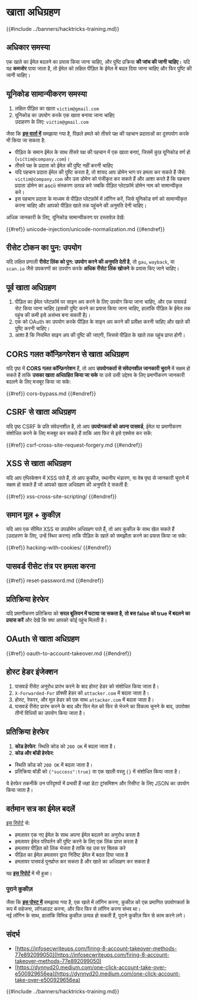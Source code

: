 # खाता अधिग्रहण

{{#include ../banners/hacktricks-training.md}}

## **अधिकार समस्या**

एक खाते का ईमेल बदलने का प्रयास किया जाना चाहिए, और पुष्टि प्रक्रिया **की जांच की जानी चाहिए**। यदि यह **कमजोर** पाया जाता है, तो ईमेल को लक्षित पीड़ित के ईमेल में बदल दिया जाना चाहिए और फिर पुष्टि की जानी चाहिए।

## **यूनिकोड सामान्यीकरण समस्या**

1. लक्षित पीड़ित का खाता `victim@gmail.com`
2. यूनिकोड का उपयोग करके एक खाता बनाया जाना चाहिए\
उदाहरण के लिए: `vićtim@gmail.com`

जैसा कि [**इस वार्ता में**](https://www.youtube.com/watch?v=CiIyaZ3x49c) समझाया गया है, पिछले हमले को तीसरे पक्ष की पहचान प्रदाताओं का दुरुपयोग करके भी किया जा सकता है:

- पीड़ित के समान ईमेल के साथ तीसरे पक्ष की पहचान में एक खाता बनाएं, जिसमें कुछ यूनिकोड वर्ण हो (`vićtim@company.com`)।
- तीसरे पक्ष के प्रदाता को ईमेल की पुष्टि नहीं करनी चाहिए
- यदि पहचान प्रदाता ईमेल की पुष्टि करता है, तो शायद आप डोमेन भाग पर हमला कर सकते हैं जैसे: `victim@ćompany.com` और उस डोमेन को पंजीकृत कर सकते हैं और आशा करते हैं कि पहचान प्रदाता डोमेन का ascii संस्करण उत्पन्न करे जबकि पीड़ित प्लेटफ़ॉर्म डोमेन नाम को सामान्यीकृत करे।
- इस पहचान प्रदाता के माध्यम से पीड़ित प्लेटफ़ॉर्म में लॉगिन करें, जिसे यूनिकोड वर्ण को सामान्यीकृत करना चाहिए और आपको पीड़ित खाते तक पहुंचने की अनुमति देनी चाहिए।

अधिक जानकारी के लिए, यूनिकोड सामान्यीकरण पर दस्तावेज़ देखें:

{{#ref}}
unicode-injection/unicode-normalization.md
{{#endref}}

## **रीसेट टोकन का पुन: उपयोग**

यदि लक्षित प्रणाली **रीसेट लिंक को पुन: उपयोग करने की अनुमति देती है**, तो `gau`, `wayback`, या `scan.io` जैसे उपकरणों का उपयोग करके **अधिक रीसेट लिंक खोजने** के प्रयास किए जाने चाहिए।

## **पूर्व खाता अधिग्रहण**

1. पीड़ित का ईमेल प्लेटफ़ॉर्म पर साइन अप करने के लिए उपयोग किया जाना चाहिए, और एक पासवर्ड सेट किया जाना चाहिए (इसकी पुष्टि करने का प्रयास किया जाना चाहिए, हालांकि पीड़ित के ईमेल तक पहुंच की कमी इसे असंभव बना सकती है)।
2. एक को OAuth का उपयोग करके पीड़ित के साइन अप करने की प्रतीक्षा करनी चाहिए और खाते की पुष्टि करनी चाहिए।
3. आशा है कि नियमित साइन अप की पुष्टि की जाएगी, जिससे पीड़ित के खाते तक पहुंच प्राप्त होगी।

## **CORS गलत कॉन्फ़िगरेशन से खाता अधिग्रहण**

यदि पृष्ठ में **CORS गलत कॉन्फ़िगरेशन** हैं, तो आप **उपयोगकर्ता से संवेदनशील जानकारी चुराने** में सक्षम हो सकते हैं ताकि **उसका खाता अधिग्रहित किया जा सके** या उसे उसी उद्देश्य के लिए प्रमाणीकरण जानकारी बदलने के लिए मजबूर किया जा सके:

{{#ref}}
cors-bypass.md
{{#endref}}

## **CSRF से खाता अधिग्रहण**

यदि पृष्ठ CSRF के प्रति संवेदनशील है, तो आप **उपयोगकर्ता को अपना पासवर्ड**, ईमेल या प्रमाणीकरण संशोधित करने के लिए मजबूर कर सकते हैं ताकि आप फिर से इसे एक्सेस कर सकें:

{{#ref}}
csrf-cross-site-request-forgery.md
{{#endref}}

## **XSS से खाता अधिग्रहण**

यदि आप एप्लिकेशन में XSS पाते हैं, तो आप कुकीज़, स्थानीय भंडारण, या वेब पृष्ठ से जानकारी चुराने में सक्षम हो सकते हैं जो आपको खाता अधिग्रहण की अनुमति दे सकती है:

{{#ref}}
xss-cross-site-scripting/
{{#endref}}

## **समान मूल + कुकीज़**

यदि आप एक सीमित XSS या उपडोमेन अधिग्रहण पाते हैं, तो आप कुकीज़ के साथ खेल सकते हैं (उदाहरण के लिए, उन्हें स्थिर करना) ताकि पीड़ित के खाते को समझौता करने का प्रयास किया जा सके:

{{#ref}}
hacking-with-cookies/
{{#endref}}

## **पासवर्ड रीसेट तंत्र पर हमला करना**

{{#ref}}
reset-password.md
{{#endref}}

## **प्रतिक्रिया हेरफेर**

यदि प्रमाणीकरण प्रतिक्रिया को **सरल बूलियन में घटाया जा सकता है, तो बस false को true में बदलने का प्रयास करें** और देखें कि क्या आपको कोई पहुंच मिलती है।

## OAuth से खाता अधिग्रहण

{{#ref}}
oauth-to-account-takeover.md
{{#endref}}

## होस्ट हेडर इंजेक्शन

1. पासवर्ड रीसेट अनुरोध प्रारंभ करने के बाद होस्ट हेडर को संशोधित किया जाता है।
2. `X-Forwarded-For` प्रॉक्सी हेडर को `attacker.com` में बदला जाता है।
3. होस्ट, रेफरर, और मूल हेडर को एक साथ `attacker.com` में बदला जाता है।
4. पासवर्ड रीसेट प्रारंभ करने के बाद और फिर मेल को फिर से भेजने का विकल्प चुनने के बाद, उपरोक्त तीनों विधियों का उपयोग किया जाता है।

## प्रतिक्रिया हेरफेर

1. **कोड हेरफेर**: स्थिति कोड को `200 OK` में बदला जाता है।
2. **कोड और बॉडी हेरफेर**:
- स्थिति कोड को `200 OK` में बदला जाता है।
- प्रतिक्रिया बॉडी को `{"success":true}` या एक खाली वस्तु `{}` में संशोधित किया जाता है।

ये हेरफेर तकनीकें उन परिदृश्यों में प्रभावी हैं जहां डेटा ट्रांसमिशन और रिसीप्ट के लिए JSON का उपयोग किया जाता है।

## वर्तमान सत्र का ईमेल बदलें

[इस रिपोर्ट](https://dynnyd20.medium.com/one-click-account-take-over-e500929656ea) से:

- हमलावर एक नए ईमेल के साथ अपना ईमेल बदलने का अनुरोध करता है
- हमलावर ईमेल परिवर्तन की पुष्टि करने के लिए एक लिंक प्राप्त करता है
- हमलावर पीड़ित को लिंक भेजता है ताकि वह उस पर क्लिक करे
- पीड़ित का ईमेल हमलावर द्वारा निर्दिष्ट ईमेल में बदल दिया जाता है
- हमलावर पासवर्ड पुनर्प्राप्त कर सकता है और खाते का अधिग्रहण कर सकता है

यह [**इस रिपोर्ट**](https://dynnyd20.medium.com/one-click-account-take-over-e500929656ea) में भी हुआ।

### पुराने कुकीज़

जैसा कि [**इस पोस्ट में**](https://medium.com/@niraj1mahajan/uncovering-the-hidden-vulnerability-how-i-found-an-authentication-bypass-on-shopifys-exchange-cc2729ea31a9) समझाया गया है, एक खाते में लॉगिन करना, कुकीज़ को एक प्रमाणित उपयोगकर्ता के रूप में सहेजना, लॉगआउट करना, और फिर फिर से लॉगिन करना संभव था।\
नई लॉगिन के साथ, हालांकि विभिन्न कुकीज़ उत्पन्न हो सकती हैं, पुराने कुकीज़ फिर से काम करने लगे।

## संदर्भ

- [https://infosecwriteups.com/firing-8-account-takeover-methods-77e892099050](https://infosecwriteups.com/firing-8-account-takeover-methods-77e892099050)
- [https://dynnyd20.medium.com/one-click-account-take-over-e500929656ea](https://dynnyd20.medium.com/one-click-account-take-over-e500929656ea)

{{#include ../banners/hacktricks-training.md}}
